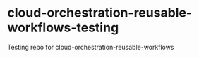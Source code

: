 # cloud-orchestration-reusable-workflows-testing
Testing repo for cloud-orchestration-reusable-workflows
